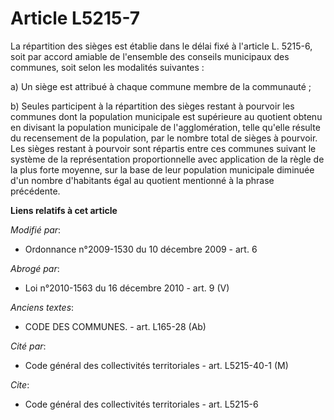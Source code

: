 # Article L5215-7

La répartition des sièges est établie dans le délai fixé à l'article L. 5215-6, soit par accord amiable de l'ensemble des
conseils municipaux des communes, soit selon les modalités suivantes : 

a) Un siège est attribué à chaque commune membre de la communauté ; 

b) Seules participent à la répartition des sièges restant à pourvoir les communes dont la population municipale est
supérieure au quotient obtenu en divisant la population municipale de l'agglomération, telle qu'elle résulte du recensement
de la population, par le nombre total de sièges à pourvoir. Les sièges restant à pourvoir sont répartis entre ces communes
suivant le système de la représentation proportionnelle avec application de la règle de la plus forte moyenne, sur la base de
leur population municipale diminuée d'un nombre d'habitants égal au quotient mentionné à la phrase précédente.

**Liens relatifs à cet article**

_Modifié par_:

  - Ordonnance n°2009-1530 du 10 décembre 2009 - art. 6

_Abrogé par_:

  - Loi n°2010-1563 du 16 décembre 2010 - art. 9 (V)

_Anciens textes_:

  - CODE DES COMMUNES. - art. L165-28 (Ab)

_Cité par_:

  - Code général des collectivités territoriales - art. L5215-40-1 (M)

_Cite_:

  - Code général des collectivités territoriales - art. L5215-6
